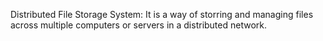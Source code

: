 Distributed File Storage System: It is a way of storring and managing files across multiple computers or servers in a distributed network.
